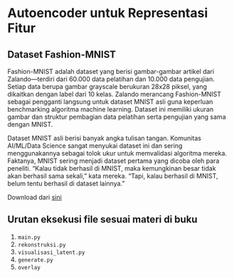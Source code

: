 # Autoencoder untuk Representasi Fitur 

## Dataset Fashion-MNIST
Fashion-MNIST adalah dataset yang berisi gambar-gambar artikel dari Zalando—terdiri dari 60.000 data pelatihan dan 10.000 data pengujian. Setiap data berupa gambar grayscale berukuran 28x28 piksel, yang dikaitkan dengan label dari 10 kelas. Zalando merancang Fashion-MNIST sebagai pengganti langsung untuk dataset MNIST asli guna keperluan benchmarking algoritma machine learning. Dataset ini memiliki ukuran gambar dan struktur pembagian data pelatihan serta pengujian yang sama dengan MNIST.


Dataset MNIST asli berisi banyak angka tulisan tangan. Komunitas AI/ML/Data Science sangat menyukai dataset ini dan sering menggunakannya sebagai tolok ukur untuk memvalidasi algoritma mereka. Faktanya, MNIST sering menjadi dataset pertama yang dicoba oleh para peneliti. “Kalau tidak berhasil di MNIST, maka kemungkinan besar tidak akan berhasil sama sekali,” kata mereka. “Tapi, kalau berhasil di MNIST, belum tentu berhasil di dataset lainnya.”


Download dari [sini](https://www.kaggle.com/datasets/zalando-research/fashionmnist)


## Urutan eksekusi file sesuai materi di buku
1. `main.py`
1. `rekonstruksi.py`
1. `visualisasi_latent.py`
1. `generate.py`
1. `overlay`